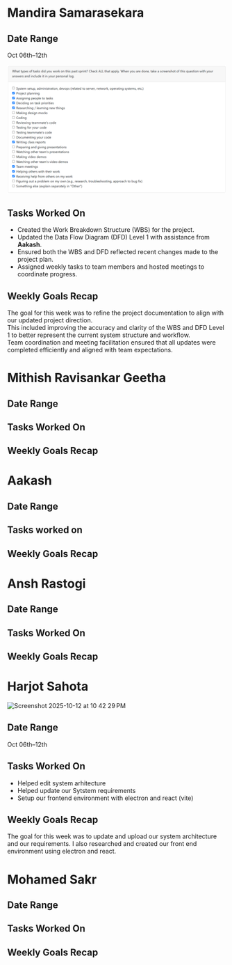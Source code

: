 # Mandira Samarasekara

## Date Range
Oct 06th–12th

![Mandira Peer Eval SS](images/MandiraWeek6.png)


## Tasks Worked On
- Created the Work Breakdown Structure (WBS) for the project.  
- Updated the Data Flow Diagram (DFD) Level 1 with assistance from **Aakash**.  
- Ensured both the WBS and DFD reflected recent changes made to the project plan.  
- Assigned weekly tasks to team members and hosted meetings to coordinate progress.

## Weekly Goals Recap
The goal for this week was to refine the project documentation to align with our updated project direction.  
This included improving the accuracy and clarity of the WBS and DFD Level 1 to better represent the current system structure and workflow.  
Team coordination and meeting facilitation ensured that all updates were completed efficiently and aligned with team expectations.



# Mithish Ravisankar Geetha

## Date Range

## Tasks Worked On

## Weekly Goals Recap




# Aakash 

## Date Range

## Tasks worked on

## Weekly Goals Recap




# Ansh Rastogi

## Date Range

## Tasks Worked On

## Weekly Goals Recap



# Harjot Sahota
<img width="1075" height="628" alt="Screenshot 2025-10-12 at 10 42 29 PM" src="https://github.com/user-attachments/assets/c92236e8-0b38-4ff0-b65f-c686a37177ba" />

## Date Range
Oct 06th–12th

## Tasks Worked On
- Helped edit system arhitecture
- Helped update our Sytstem requirements
- Setup our frontend environment with electron and react (vite)
  
## Weekly Goals Recap
The goal for this week was to update and upload our system architecture and our requirements. I also researched and 
created our front end environment using electron and react.


  
# Mohamed Sakr

## Date Range

## Tasks Worked On

## Weekly Goals Recap

